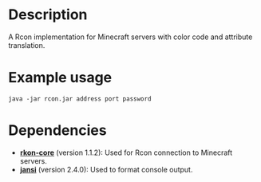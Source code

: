 # Description
A Rcon implementation for Minecraft servers with color code and attribute translation.

# Example usage
` java -jar rcon.jar address port password `

# Dependencies
- **[rkon-core](https://github.com/kr5ch/rkon-core)** (version 1.1.2): Used for Rcon connection to Minecraft servers.
- **[jansi](https://github.com/fusesource/jansi)** (version 2.4.0): Used to format console output.
